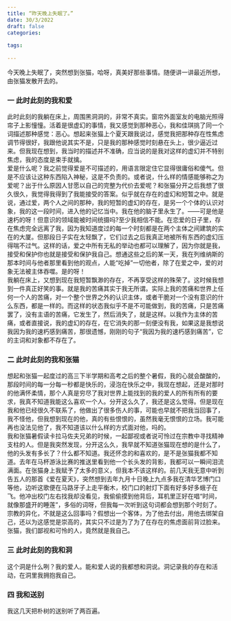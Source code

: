 ```yaml
---
title: “昨天晚上失眠了。”
date: 30/3/2022
draft: false
categories:
  
tags:
 
---
```

  今天晚上失眠了，突然想到张猫，哈呀，真美好那些事情。随便讲一讲最近所想，由张猫发散开去的。


### 一 此时此刻的我和爱

  此时此刻的我躺在床上，周围黑洞洞的，非常不真实。窗帘外面室友的电脑光照得帘子上影憧憧。活着是很虚幻的事情，我又感觉到那种恶心，我和佳琪挑了同一个词描述那种感觉：恶心。想起来张猫上个夏天跟我说过，感觉我把那种存在性焦虑调节得很好，我跟他说其实不是，只是我的那种感觉时刻悬在头上，很少逼近过来。但我现在想到，我当时的描述并不准确，应当说的是我对这样的虚幻并不特别焦虑，我的态度是束手就擒。<br/>
  爱是什么呢？我之前觉得爱是不可描述的，用语言限定住它显得很庸俗和傻气。但是不应该让这种东西陷入神秘，这是不负责的。或者说，什么样的情感能够称之为爱呢？出于什么原因人甘愿以自己的完整为代价去爱呢？和张猫分开之后我想了很久很久，我觉得我得到了我能接受的答案。似乎就在存在的虚幻和短暂之中。就是说，通过爱，两个人之间的那种，我的短暂的虚幻的存在，是另一个个体的认识对象，我的这一段时间，进入他的记忆当中。我在他的脑子里永生了。——可是他是速朽的呀！但意识的领域能被时间统摄吗?至少我相信不能。在恋爱的日子里，存在焦虑完全远离了我，因为我知道度过的每一个时刻都是在两个主体之间建筑的实在的大厦。但那段日子实在太轻飘了，它们过去之后我真正地被所有东西的虚幻压得喘不过气。这样的话，爱之中所有无私的举动也都可以理解了，因为你就是我，接受和保护你也就是接受和保护我自己。想通这些之后的某一天，我在列维纳斯的那本时间与他者那里看到他的观点，人能“吃掉”一切他者，除了在爱之中，爱的对象无法被主体吞噬。是的呀！<br/>
  我躺在床上，又想到现在我短暂飘渺的存在，不再享受这样的殊荣了。这时候我想到一件真正好笑的事。就是我的苦痛其实于我无所谓。实际上我的苦痛和世界上任何一个人的苦痛，对一个整个世界之外的认识主体，或者干脆对一个没有意识的什么东西，都是一样的。而这样的状态我似乎不是不可能做到，我的苦痛，只是苦痛罢了，没有主语的苦痛，它发生了，然后消失了，就是这样。以我作为主体的苦痛，或者直接说，我的虚幻的存在，在它消失的那一刻便没有我，如果这是我想说我因为我的速朽感到痛苦，那很遗憾，刚刚的句子“我因为我的速朽感到痛苦”，它的主词和对象都不存在了。<br/>
  
  ### 二 此时此刻的我和张猫
  
  想起和张猫一起度过的高三下半学期和高考之后的整个暑假，我的心就会酸酸的，那段时间的每一分每一秒都是快乐的，浸泡在快乐之中，我现在想起，还是对那时的他满怀柔情，那个人真是穷尽了我对世界上能找到的我的爱人的所有所有的要求，我真不知道我能这么喜欢一个人。分开这么久了，我还是这么觉得。但是现在我和他已经很久不联系了，他做出了很多伤人的事，可能也早就不把我当回事了，我不怪他，但我想到现在的他，真的有些恨恨的，虽然我毫无恨恨的立场。我可能再也没法见他了，我不知道该以什么样的方式面对他，吗的。<br/>
  我和张猫暑假读卡拉马佐夫兄弟的时候，一起鄙视或者说可怜过在宗教中寻找精神支柱的人。但是我突然发现，分开这么久，我早就不知道张猫现在想的是什么了，他的头发有多长了？什么都不知道。我还怀念的和喜欢的，是不是张猫我都不知道。去年在马杯游泳比赛的推送里看到他一个长头发的背影，我都可以一瞬间泪流满面。在张猫身上我赋予了太多的意义，但我本不该这样的。前几天我无意中听到告五人的那首《爱在夏天》，突然想到去年九月十日晚上九点多我在清华艺博门口等他，边听这歌便在马路牙子上走平衡木，校门口的射灯下面有好多好多蛾子在飞。他冲出校门左右找我却没看见，我偷偷摸到他背后，耳机里正好在唱“时间，就像那盛开的睡莲”，多俗的词呀，但我每一次听到这句词都会想到那个时刻了。宗教的异化，不就是这么回事吗？假想出一个客体，为了他去付出，用他去绑架自己，还以为这感觉是崇高的，其实只不过是为了为了在存在的焦虑面前背过脸来。张猫，我们鄙视和可怜的人，竟然就是我自己。<br/>

  ### 三 此时此刻的我和洞

  这个洞是什么咧？我的爱人。能和爱人说的我都想和洞说。洞记录我的存在和活动，在洞里我拥抱我自己。

  ### 四 我和送别

  我这几天把朴树的送别听了两百遍。




